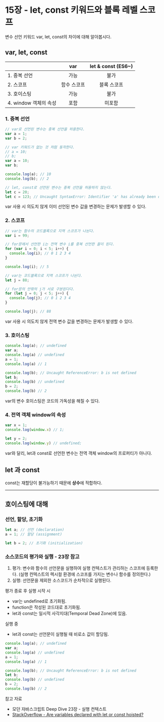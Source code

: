 # 15장 - let, const 키워드와 블록 레벨 스코프

변수 선언 키워드 var, let, const의 차이에 대해 알아봅시다.

## var, let, const

||var|let & const (ES6~)|
|------|:---:|:---:|
|1. 중복 선언|가능|불가|
|2. 스코프|함수 스코프|블록 스코프|
|3. 호이스팅|가능|불가|
|4. window 객체의 속성|포함|미포함|

### 1. 중복 선언

```Javascript
// var로 선언된 변수는 중복 선언을 허용한다.
var a = 1;
var b = 2;

// var 키워드가 없는 것 처럼 동작한다.
// a = 10; 
// b;
var a = 10;
var b;

console.log(a); // 10
console.log(b); // 2

// let, const로 선언된 변수는 중복 선언을 허용하지 않는다.
let c = 20;
let c = 123; // Uncaught SyntaxError: Identifier 'a' has already been declared"
```

var 사용 시 의도치 않게 이미 선언된 변수 값을 변경하는 문제가 발생할 수 있다.

### 2. 스코프

```Javascript
// var는 함수의 코드블록으로 지역 스코프가 나뉜다.
var i = 99;

// for문에서 선언한 i는 전역 변수 i를 중복 선언한 꼴이 된다.
for (var i = 0; i < 5; i++) {
  console.log(i); // 0 1 2 3 4
}

console.log(i); // 5

// var는 코드블록으로 지역 스코프가 나뉜다.
let j = 88;

// for문의 안팎의 j가 서로 구분된다다.
for (let j = 0; j < 5; j++) {
  console.log(j); // 0 1 2 3 4
}

console.log(j); // 88
```

var 사용 시 의도치 않게 전역 변수 값을 변경하는 문제가 발생할 수 있다.

### 3. 호이스팅

```Javascript
console.log(a); // undefined
var a;
console.log(a) // undefined
a = 1;
console.log(a) // 1

console.log(b); // Uncaught ReferenceError: b is not defined
let b;
console.log(b) // undefined
b = 2;
console.log(b) // 2
```

var의 변수 호이스팅은 코드의 가독성을 해칠 수 있다.

### 4. 전역 객체 window의 속성

```Javascript
var x = 1;
console.log(window.x) // 1;

let y = 2;
console.log(window.y) // undefined;
```

var와 달리, let과 const로 선언한 변수는 전역 객체 window의 프로퍼티가 아니다.

## let 과 const

const는 재할당이 불가능하기 때문에 **상수**에 적합하다.

---

## 호이스팅에 대해

### 선언, 할당, 초기화

```Javascript
let a; // 선언 (declara­tion)
a = 1; // 할당 (assignment)

let b = 2; // 초기화 (initialization)
```

### 소스코드의 평가와 실행 - 23장 참고

1. 평가: 변수와 함수의 선언문을 실행하여 실행 컨텍스트가 관리하는 스코프에 등록한다. (실행 컨텍스트의 렉시컬 환경에 스코프를 가지는 변수나 함수를 정의한다.)
2. 실행: 선언문을 제외한 소스코드가 순차적으로 실행된다.

평가 종료 후 실행 시작 시

- var는 undefined로 초기화됨.
- function은 작성된 코드대로 초기화됨.
- let과 const는 일시적 사각지대(Temporal Dead Zone)에 있음.

실행 중

- let과 const는 선언문이 실행될 때 비로소 값이 할당됨.

```Javascript
console.log(a); // undefined
var a;
console.log(a) // undefined
a = 1;
console.log(a) // 1

console.log(b); // Uncaught ReferenceError: b is not defined
let b;
console.log(b) // undefined
b = 2;
console.log(b) // 2
```

참고 자료

- 모던 자바스크립트 Deep Dive 23장 - 실행 컨텍스트
- [StackOverflow - Are variables declared with let or const hoisted?](https://stackoverflow.com/questions/31219420/are-variables-declared-with-let-or-const-hoisted)
